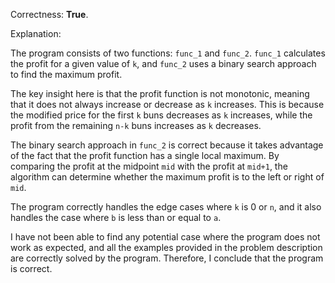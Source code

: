Correctness: **True**.

Explanation:

The program consists of two functions: `func_1` and `func_2`. `func_1` calculates the profit for a given value of `k`, and `func_2` uses a binary search approach to find the maximum profit.

The key insight here is that the profit function is not monotonic, meaning that it does not always increase or decrease as `k` increases. This is because the modified price for the first `k` buns decreases as `k` increases, while the profit from the remaining `n-k` buns increases as `k` decreases.

The binary search approach in `func_2` is correct because it takes advantage of the fact that the profit function has a single local maximum. By comparing the profit at the midpoint `mid` with the profit at `mid+1`, the algorithm can determine whether the maximum profit is to the left or right of `mid`.

The program correctly handles the edge cases where `k` is 0 or `n`, and it also handles the case where `b` is less than or equal to `a`.

I have not been able to find any potential case where the program does not work as expected, and all the examples provided in the problem description are correctly solved by the program. Therefore, I conclude that the program is correct.